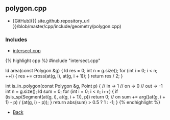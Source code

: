 ## polygon.cpp

- [GitHub]({{ site.github.repository_url }}/blob/master/cpp/include/geometry/polygon.cpp)

### Includes

- [intersect.cpp](./intersect)

{% highlight cpp %}
#include "intersect.cpp"

ld area(const Polygon &g) {
  ld res = 0;
  int n = g.size();
  for (int i = 0; i < n; ++i) {
    res += cross(at(g, i), at(g, i + 1));
  }
  return res / 2;
}

int is_in_polygon(const Polygon &g, Point p) {
  // in  ->  1
  // on  ->  0
  // out -> -1
  int n = g.size();
  ld sum = 0;
  for (int i = 0; i < n; i++) {
    if (isis_sp(Segment(at(g, i), at(g, i + 1)), p)) return 0; // on
    sum += arg((at(g, i + 1) - p) / (at(g, i) - p));
  }
  return abs(sum) > 0.5 ? 1 : -1;
}
{% endhighlight %}

- [Back](../../..)
